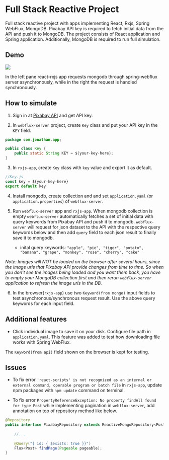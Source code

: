 # Full Stack Reactive Project
Full stack reactive project with apps implementing React, Rxjs, Spring WebFlux, MongoDB. Pixabay API key is required to fetch initial data from the API and push it to MongoDB. The project consists of React application and Spring application. Additionally, MongoDB is required to run full simulation.

## Demo

<div>
	<img src="https://github.com/ferrarijh/full-stack-reactive/blob/master/demo/demo.gif">
</div>

In the left pane react-rxjs app requests mongodb through spring-webflux server  asynchronously, while in the right the request is handled synchronously.

## How to simulate

1. Sign in at [Pixabay API](https://pixabay.com/service/about/api/) and get API key. 

2. In `webflux-server` project, create `Key` class and put your API key in the `KEY` field.
```java
package com.jonathan.app;

public class Key {
    public static String KEY = ${your-key-here};
}
```

3. In `rxjs-app`, create `Key` class with `key` value and export it as default.
```javascript
//Key.js
const key = ${your-key-here}
export default key
```

4. Install mongodb, create collection and and set `application.yaml` (or `application.properties`) of `webflux-server`.

5. Run `webflux-server` app and `rxjs-app`. When mongodb collection is empty `webflux-server` automatically fetches a set of initial data with query keywords from Pixabay API and push it to mongodb. `webflux-server` will request for json dataset to the API with the respective query keywords below and then add `query` field to each json result to finally save it to mongodb.
   - inital query keywords:
`"apple", "pie", "tiger", "potato", "banana", "grape", "monkey", "rose", "cherry", "cake"`

*Note: Images will NOT be loaded on the browser after several hours, since the image urls that Pixabay API provide changes from time to time. So when you don't see the images being loaded and you want them back, you have to empty your MongoDB collection first and then rerun `webflux-server` application to refresh the image urls in the DB.*

6. In the browser(`rxjs-app`) use two `Keyword(from mongo)` input fields to test asynchronous/synchronous request result. Use the above query keywords for each input field.

## Additional features

- Click individual image to save it on your disk. Configure file path in `application.yaml`. This feature was added to test how downloading file works with Spring WebFlux.

The `Keyword(from api)` field shown on the browser is kept for testing.

## Issues

- To fix error `'react-scripts' is not recognized as an internal or external command, operable program or batch file` in `rxjs-app`,
update npm packages with `npm update` command on terminal.

- To fix error `PropertyReferenceException: No property findAll found for type Post` while implementing pagination in `webflux-server`,
add annotation on top of repository method like below.

```java
@Repository
public interface PixabayRepository extends ReactiveMongoRepository<Post, String> {
    
    //...
    
    @Query("{ id: { $exists: true }}")
    Flux<Post> findPage(Pageable pageable);
}
```
